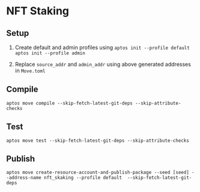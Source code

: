 # NFT Staking

## Setup

1. Create default and admin profiles using 
`aptos init --profile default`
`aptos init --profile admin`

2. Replace `source_addr` and `admin_addr` using above generated addresses in `Move.toml`

## Compile
`aptos move compile --skip-fetch-latest-git-deps --skip-attribute-checks`

## Test
`aptos move test --skip-fetch-latest-git-deps --skip-attribute-checks`

## Publish
`aptos move create-resource-account-and-publish-package --seed [seed] --address-name nft_skaking --profile default  --skip-fetch-latest-git-deps`